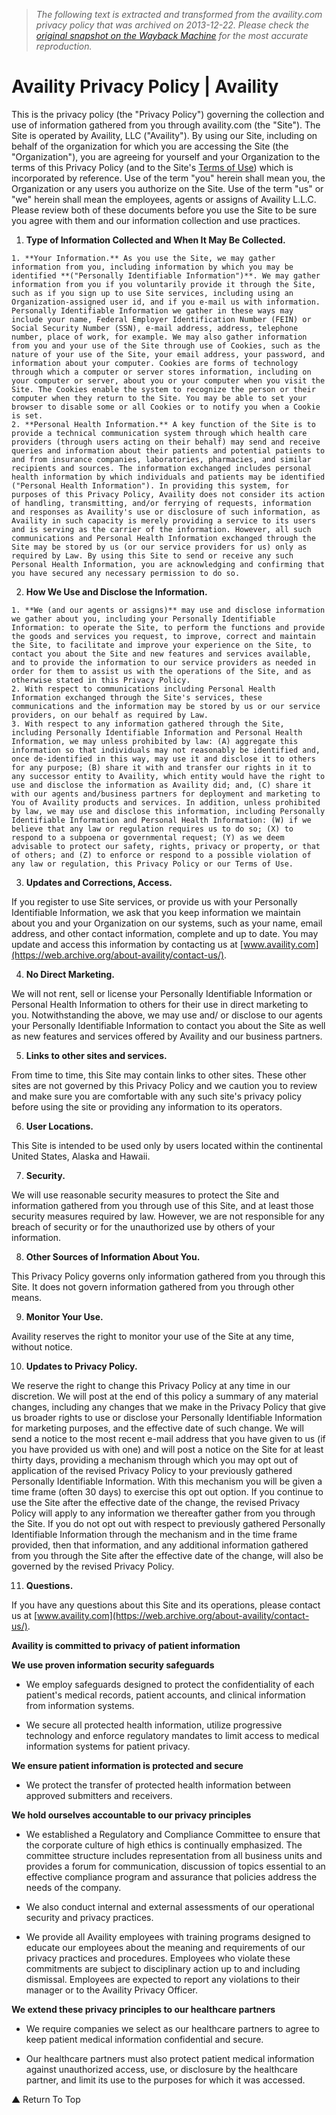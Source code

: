 > *The following text is extracted and transformed from the availity.com privacy policy that was archived on 2013-12-22. Please check the [original snapshot on the Wayback Machine](https://web.archive.org/web/20131222021945id_/http%3A//www.availity.com/privacy-policy) for the most accurate reproduction.*

# Availity Privacy Policy | Availity

This is the privacy policy (the "Privacy Policy") governing the collection and use of information gathered from you through availity.com (the "Site"). The Site is operated by Availity, LLC ("Availity"). By using our Site, including on behalf of the organization for which you are accessing the Site (the "Organization"), you are agreeing for yourself and your Organization to the terms of this Privacy Policy (and to the Site's [Terms of Use](https://web.archive.org/terms-of-use/)) which is incorporated by reference. Use of the term "you" herein shall mean you, the Organization or any users you authorize on the Site. Use of the term "us" or "we" herein shall mean the employees, agents or assigns of Availity L.L.C. Please review both of these documents before you use the Site to be sure you agree with them and our information collection and use practices.

  1. **Type of Information Collected and When It May Be Collected.**

    1. **Your Information.** As you use the Site, we may gather information from you, including information by which you may be identified **("Personally Identifiable Information")**. We may gather information from you if you voluntarily provide it through the Site, such as if you sign up to use Site services, including using an Organization-assigned user id, and if you e-mail us with information. Personally Identifiable Information we gather in these ways may include your name, Federal Employer Identification Number (FEIN) or Social Security Number (SSN), e-mail address, address, telephone number, place of work, for example. We may also gather information from you and your use of the Site through use of Cookies, such as the nature of your use of the Site, your email address, your password, and information about your computer. Cookies are forms of technology through which a computer or server stores information, including on your computer or server, about you or your computer when you visit the Site. The Cookies enable the system to recognize the person or their computer when they return to the Site. You may be able to set your browser to disable some or all Cookies or to notify you when a Cookie is set.
    2. **Personal Health Information.** A key function of the Site is to provide a technical communication system through which health care providers (through users acting on their behalf) may send and receive queries and information about their patients and potential patients to and from insurance companies, laboratories, pharmacies, and similar recipients and sources. The information exchanged includes personal health information by which individuals and patients may be identified ("Personal Health Information"). In providing this system, for purposes of this Privacy Policy, Availity does not consider its action of handling, transmitting, and/or ferrying of requests, information and responses as Availity's use or disclosure of such information, as Availity in such capacity is merely providing a service to its users and is serving as the carrier of the information. However, all such communications and Personal Health Information exchanged through the Site may be stored by us (or our service providers for us) only as required by Law. By using this Site to send or receive any such Personal Health Information, you are acknowledging and confirming that you have secured any necessary permission to do so.
  2. **How We Use and Disclose the Information.**

    1. **We (and our agents or assigns)** may use and disclose information we gather about you, including your Personally Identifiable Information: to operate the Site, to perform the functions and provide the goods and services you request, to improve, correct and maintain the Site, to facilitate and improve your experience on the Site, to contact you about the Site and new features and services available, and to provide the information to our service providers as needed in order for them to assist us with the operations of the Site, and as otherwise stated in this Privacy Policy.
    2. With respect to communications including Personal Health Information exchanged through the Site's services, these communications and the information may be stored by us or our service providers, on our behalf as required by Law.
    3. With respect to any information gathered through the Site, including Personally Identifiable Information and Personal Health Information, we may unless prohibited by law: (A) aggregate this information so that individuals may not reasonably be identified and, once de-identified in this way, may use it and disclose it to others for any purpose; (B) share it with and transfer our rights in it to any successor entity to Availity, which entity would have the right to use and disclose the information as Availity did; and, (C) share it with our agents and/business partners for deployment and marketing to You of Availity products and services. In addition, unless prohibited by law, we may use and disclose this information, including Personally Identifiable Information and Personal Health Information: (W) if we believe that any law or regulation requires us to do so; (X) to respond to a subpoena or governmental request; (Y) as we deem advisable to protect our safety, rights, privacy or property, or that of others; and (Z) to enforce or respond to a possible violation of any law or regulation, this Privacy Policy or our Terms of Use.
  3. **Updates and Corrections, Access.**

If you register to use Site services, or provide us with your Personally Identifiable Information, we ask that you keep information we maintain about you and your Organization on our systems, such as your name, email address, and other contact information, complete and up to date. You may update and access this information by contacting us at [www.availity.com](https://web.archive.org/about-availity/contact-us/).

  4. **No Direct Marketing.**

We will not rent, sell or license your Personally Identifiable Information or Personal Health Information to others for their use in direct marketing to you. Notwithstanding the above, we may use and/ or disclose to our agents your Personally Identifiable Information to contact you about the Site as well as new features and services offered by Availity and our business partners.

  5. **Links to other sites and services.**

From time to time, this Site may contain links to other sites. These other sites are not governed by this Privacy Policy and we caution you to review and make sure you are comfortable with any such site's privacy policy before using the site or providing any information to its operators.

  6. **User Locations.**

This Site is intended to be used only by users located within the continental United States, Alaska and Hawaii.

  7. **Security.**

We will use reasonable security measures to protect the Site and information gathered from you through use of this Site, and at least those security measures required by law. However, we are not responsible for any breach of security or for the unauthorized use by others of your information.

  8. **Other Sources of Information About You.**

This Privacy Policy governs only information gathered from you through this Site. It does not govern information gathered from you through other means.

  9. **Monitor Your Use.**

Availity reserves the right to monitor your use of the Site at any time, without notice.

  10. **Updates to Privacy Policy.**

We reserve the right to change this Privacy Policy at any time in our discretion. We will post at the end of this policy a summary of any material changes, including any changes that we make in the Privacy Policy that give us broader rights to use or disclose your Personally Identifiable Information for marketing purposes, and the effective date of such change. We will send a notice to the most recent e-mail address that you have given to us (if you have provided us with one) and will post a notice on the Site for at least thirty days, providing a mechanism through which you may opt out of application of the revised Privacy Policy to your previously gathered Personally Identifiable Information. With this mechanism you will be given a time frame (often 30 days) to exercise this opt out option. If you continue to use the Site after the effective date of the change, the revised Privacy Policy will apply to any information we thereafter gather from you through the Site. If you do not opt out with respect to previously gathered Personally Identifiable Information through the mechanism and in the time frame provided, then that information, and any additional information gathered from you through the Site after the effective date of the change, will also be governed by the revised Privacy Policy.

  11. **Questions.**

If you have any questions about this Site and its operations, please contact us at [www.availity.com](https://web.archive.org/about-availity/contact-us/).




**Availity is committed to privacy of patient information**

**We use proven information security safeguards**

  * We employ safeguards designed to protect the confidentiality of each patient's medical records, patient accounts, and clinical information from information systems.

  * We secure all protected health information, utilize progressive technology and enforce regulatory mandates to limit access to medical information systems for patient privacy.




**We ensure patient information is protected and secure**

  * We protect the transfer of protected health information between approved submitters and receivers.




**We hold ourselves accountable to our privacy principles**

  * We established a Regulatory and Compliance Committee to ensure that the corporate culture of high ethics is continually emphasized. The committee structure includes representation from all business units and provides a forum for communication, discussion of topics essential to an effective compliance program and assurance that policies address the needs of the company.

  * We also conduct internal and external assessments of our operational security and privacy practices.

  * We provide all Availity employees with training programs designed to educate our employees about the meaning and requirements of our privacy practices and procedures. Employees who violate these commitments are subject to disciplinary action up to and including dismissal. Employees are expected to report any violations to their manager or to the Availity Privacy Officer.




**We extend these privacy principles to our healthcare partners**

  * We require companies we select as our healthcare partners to agree to keep patient medical information confidential and secure.

  * Our healthcare partners must also protect patient medical information against unauthorized access, use, or disclosure by the healthcare partner, and limit its use to the purposes for which it was accessed.




▲ Return To Top
